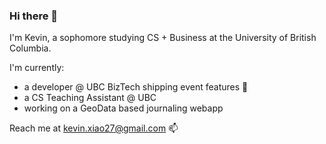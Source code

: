 ### Hi there 👋

I'm Kevin, a sophomore studying CS + Business at the University of British Columbia.

I'm currently:
- a developer @ UBC BizTech shipping event features 🚀
- a CS Teaching Assistant @ UBC
- working on a GeoData based journaling webapp

Reach me at kevin.xiao27@gmail.com 📫

<!--
**kevinxiao27/kevinxiao27** is a ✨ _special_ ✨ repository because its `README.md` (this file) appears on your GitHub profile.

Here are some ideas to get you started:

- 🔭 I’m currently working on ...
- 🌱 I’m currently learning ...
- 👯 I’m looking to collaborate on ...
- 🤔 I’m looking for help with ...
- 💬 Ask me about ...
- 📫 How to reach me: ...
- 😄 Pronouns: ...
- ⚡ Fun fact: ...
-->
